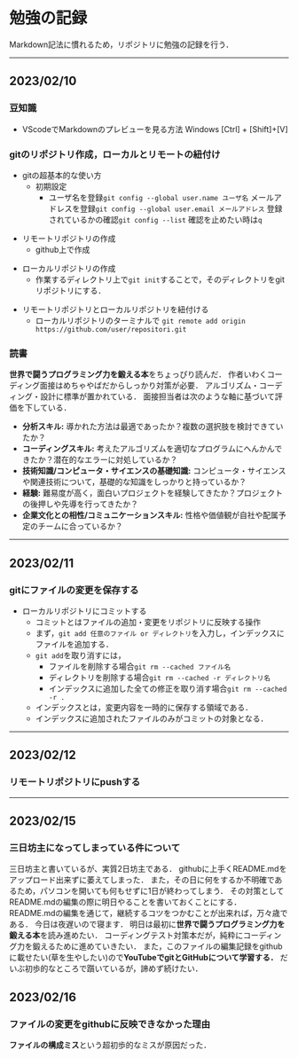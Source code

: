 # 勉強の記録

Markdown記法に慣れるため，リポジトリに勉強の記録を行う．

***

## 2023/02/10

### 豆知識

- VScodeでMarkdownのプレビューを見る方法 Windows [Ctrl] + [Shift]+[V]
>
### gitのリポジトリ作成，ローカルとリモートの紐付け

- gitの超基本的な使い方
  - 初期設定
    - ユーザ名を登録`git config --global user.name ユーザ名`
        メールアドレスを登録`git config --global user.email メールアドレス`
        登録されているかの確認`git config --list`
        確認を止めたい時は`q`
>
- リモートリポジトリの作成
  - github上で作成
>
- ローカルリポジトリの作成
  - 作業するディレクトリ上で`git init`することで，そのディレクトリをgitリポジトリにする．
>
- リモートリポジトリとローカルリポジトリを紐付ける
  - ローカルリポジトリのターミナルで
        `git remote add origin https://github.com/user/repositori.git`
>
### 読書

**世界で闘うプログラミング力を鍛える本**をちょっぴり読んだ．
作者いわくコーディング面接はめちゃやばだからしっかり対策が必要．
アルゴリズム・コーディング・設計に標準が置かれている．
面接担当者は次のような軸に基づいて評価を下している．

- **分析スキル:** 導かれた方法は最適であったか？複数の選択肢を検討できていたか？
- **コーディングスキル:** 考えたアルゴリズムを適切なプログラムにへんかんできたか？潜在的なエラーに対処しているか？
- **技術知識/コンピュータ・サイエンスの基礎知識:** コンピュータ・サイエンスや関連技術について，基礎的な知識をしっかりと持っているか？
- **経験:** 難易度が高く，面白いプロジェクトを経験してきたか？プロジェクトの後押しや先導を行ってきたか？
- **企業文化との相性/コミュニケーションスキル:** 性格や価値観が自社や配属予定のチームに合っているか？

***

## 2023/02/11

### gitにファイルの変更を保存する

- ローカルリポジトリにコミットする
  - コミットとはファイルの追加・変更をリポジトリに反映する操作
  - まず，`git add 任意のファイル or ディレクトリ`を入力し，インデックスにファイルを追加する．
  - `git add`を取り消すには，
    - ファイルを削除する場合`git rm --cached ファイル名`
    - ディレクトリを削除する場合`git rm --cached -r ディレクトリ名`
    - インデックスに追加した全ての修正を取り消す場合`git rm --cached -r .`
  - インデックスとは，変更内容を一時的に保存する領域である．
  - インデックスに追加されたファイルのみがコミットの対象となる．

***

## 2023/02/12

### リモートリポジトリにpushする

***

## 2023/02/15

### 三日坊主になってしまっている件について

三日坊主と書いているが、実質2日坊主である．
githubに上手くREADME.mdをアップロード出来ずに萎えてしまった．
また，その日に何をするか不明確であるため，パソコンを開いても何もせずに1日が終わってしまう．
その対策としてREADME.mdの編集の際に明日やることを書いておくことにする．
README.mdの編集を通じて，継続するコツをつかむことが出来れば，万々歳である．
今日は夜遅いので寝ます．
明日は最初に**世界で闘うプログラミング力を鍛える本**を読み進めたい．
コーディングテスト対策本だが，純粋にコーディング力を鍛えるために進めていきたい．
また，このファイルの編集記録をgithubに載せたい(草を生やしたい)ので**YouTubeでgitとGitHubについて学習する．** だいぶ初歩的なところで躓いているが，諦めず続けたい．

## 2023/02/16

### ファイルの変更をgithubに反映できなかった理由

**ファイルの構成ミス**という超初歩的なミスが原因だった．
